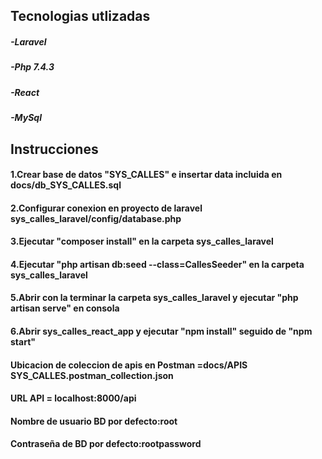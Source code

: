 ## Tecnologias utlizadas

##### -Laravel
##### -Php 7.4.3
##### -React
##### -MySql

## Instrucciones

#### 1.Crear base de datos "SYS_CALLES" e insertar data incluida en docs/db_SYS_CALLES.sql
#### 2.Configurar conexion en proyecto de laravel sys_calles_laravel/config/database.php
#### 3.Ejecutar "composer install" en la carpeta sys_calles_laravel
#### 4.Ejecutar "php artisan db:seed --class=CallesSeeder" en la carpeta sys_calles_laravel
#### 5.Abrir con la terminar la carpeta sys_calles_laravel y ejecutar "php artisan serve" en consola
#### 6.Abrir sys_calles_react_app y ejecutar "npm install" seguido de "npm start"


#### Ubicacion de coleccion de apis en Postman =docs/APIS SYS_CALLES.postman_collection.json
#### URL API = localhost:8000/api
#### Nombre de usuario BD por defecto:root 
#### Contraseña de BD por defecto:rootpassword

 
